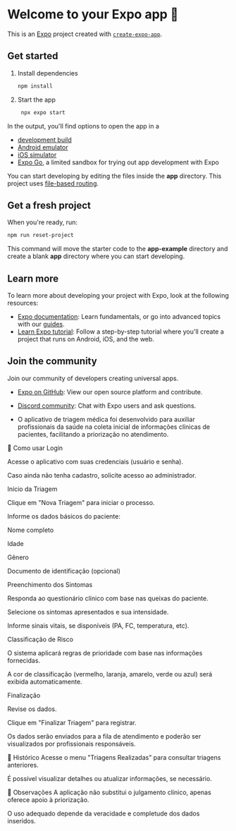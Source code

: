 # Welcome to your Expo app 👋

This is an [Expo](https://expo.dev) project created with [`create-expo-app`](https://www.npmjs.com/package/create-expo-app).

## Get started

1. Install dependencies

   ```bash
   npm install
   ```

2. Start the app

   ```bash
    npx expo start
   ```

In the output, you'll find options to open the app in a

- [development build](https://docs.expo.dev/develop/development-builds/introduction/)
- [Android emulator](https://docs.expo.dev/workflow/android-studio-emulator/)
- [iOS simulator](https://docs.expo.dev/workflow/ios-simulator/)
- [Expo Go](https://expo.dev/go), a limited sandbox for trying out app development with Expo

You can start developing by editing the files inside the **app** directory. This project uses [file-based routing](https://docs.expo.dev/router/introduction).

## Get a fresh project

When you're ready, run:

```bash
npm run reset-project
```

This command will move the starter code to the **app-example** directory and create a blank **app** directory where you can start developing.

## Learn more

To learn more about developing your project with Expo, look at the following resources:

- [Expo documentation](https://docs.expo.dev/): Learn fundamentals, or go into advanced topics with our [guides](https://docs.expo.dev/guides).
- [Learn Expo tutorial](https://docs.expo.dev/tutorial/introduction/): Follow a step-by-step tutorial where you'll create a project that runs on Android, iOS, and the web.

## Join the community

Join our community of developers creating universal apps.

- [Expo on GitHub](https://github.com/expo/expo): View our open source platform and contribute.
- [Discord community](https://chat.expo.dev): Chat with Expo users and ask questions.

- O aplicativo de triagem médica foi desenvolvido para auxiliar profissionais da saúde na coleta inicial de informações clínicas de pacientes, facilitando a priorização no atendimento.

📲 Como usar
Login

Acesse o aplicativo com suas credenciais (usuário e senha).

Caso ainda não tenha cadastro, solicite acesso ao administrador.

Início da Triagem

Clique em "Nova Triagem" para iniciar o processo.

Informe os dados básicos do paciente:

Nome completo

Idade

Gênero

Documento de identificação (opcional)

Preenchimento dos Sintomas

Responda ao questionário clínico com base nas queixas do paciente.

Selecione os sintomas apresentados e sua intensidade.

Informe sinais vitais, se disponíveis (PA, FC, temperatura, etc).

Classificação de Risco

O sistema aplicará regras de prioridade com base nas informações fornecidas.

A cor de classificação (vermelho, laranja, amarelo, verde ou azul) será exibida automaticamente.

Finalização

Revise os dados.

Clique em "Finalizar Triagem" para registrar.

Os dados serão enviados para a fila de atendimento e poderão ser visualizados por profissionais responsáveis.

📁 Histórico
Acesse o menu "Triagens Realizadas" para consultar triagens anteriores.

É possível visualizar detalhes ou atualizar informações, se necessário.

🚨 Observações
A aplicação não substitui o julgamento clínico, apenas oferece apoio à priorização.

O uso adequado depende da veracidade e completude dos dados inseridos.


